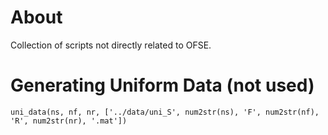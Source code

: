 # About 

Collection of scripts not directly related to OFSE. 

# Generating Uniform Data (not used)
```
uni_data(ns, nf, nr, ['../data/uni_S', num2str(ns), 'F', num2str(nf), 'R', num2str(nr), '.mat'])
```
